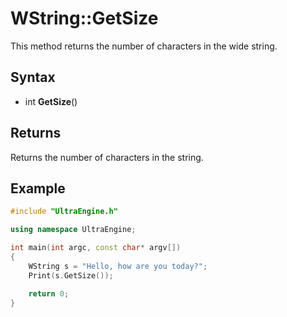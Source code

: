 # WString::GetSize #
This method returns the number of characters in the wide string.

## Syntax ##
- int **GetSize**()

## Returns ##
Returns the number of characters in the string.

## Example

```c++
#include "UltraEngine.h"

using namespace UltraEngine;

int main(int argc, const char* argv[])
{
    WString s = "Hello, how are you today?";
    Print(s.GetSize());

    return 0;
}
```
